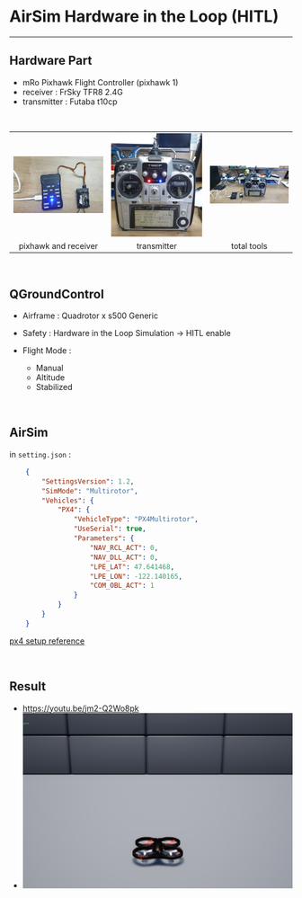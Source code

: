 # AirSim Hardware in the Loop (HITL)

---

## Hardware Part

- mRo Pixhawk Flight Controller (pixhawk 1)
- receiver : FrSky TFR8 2.4G
- transmitter : Futaba t10cp

<br>

<table>
    <tr>
        <td><center><img src="https://github.com/Zong-Xi/AirSim-Hardware-in-the-Loop/blob/master/picture/20210220_125103.jpg" ></center></td>
        <td><center><img src="https://github.com/Zong-Xi/AirSim-Hardware-in-the-Loop/blob/master/picture/20210220_125113.jpg" ></center></td>
        <td><center><img src="https://github.com/Zong-Xi/AirSim-Hardware-in-the-Loop/blob/master/picture/20210220_125045.jpg" ></center></td>
    </tr>
    <tr>
        <td><center>pixhawk and receiver</center></td>
        <td><center>transmitter</center></td>
        <td><center>total tools</center></td>
    </tr>
</table>

<br>

## QGroundControl
- Airframe : Quadrotor x s500 Generic
- Safety : Hardware in the Loop Simulation -> HITL enable
  
- Flight Mode : 
  - Manual
  - Altitude
  - Stabilized

<br>

## AirSim 
in `setting.json` :
```json
    {
        "SettingsVersion": 1.2,
        "SimMode": "Multirotor",
        "Vehicles": {
            "PX4": {
                "VehicleType": "PX4Multirotor",
                "UseSerial": true,
                "Parameters": {
                    "NAV_RCL_ACT": 0,
                    "NAV_DLL_ACT": 0,
                    "LPE_LAT": 47.641468,
                    "LPE_LON": -122.140165,
                    "COM_OBL_ACT": 1
                }
            }
        }
    }
```
[px4 setup reference](<https://github.com/Microsoft/AirSim/blob/master/docs/px4_setup.md>)

<br>

## Result
- https://youtu.be/jm2-Q2Wo8pk
- [![HITL Test](https://github.com/Zong-Xi/AirSim-Hardware-in-the-Loop/blob/master/picture/block.png)](https://youtu.be/jm2-Q2Wo8pk)
